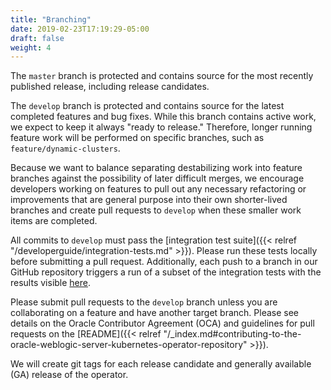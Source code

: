 ```yaml
---
title: "Branching"
date: 2019-02-23T17:19:29-05:00
draft: false
weight: 4
---
```


The `master` branch is protected and contains source for the most recently published release, including release candidates.

The `develop` branch is protected and contains source for the latest completed features and bug fixes.  While this branch contains active work, we expect to keep it always "ready to release."  Therefore, longer running feature work will be performed on specific branches, such as `feature/dynamic-clusters`.

Because we want to balance separating destabilizing work into feature branches against the possibility of later difficult merges, we encourage developers working on features to pull out any necessary refactoring or improvements that are general purpose into their own shorter-lived branches and create pull requests to `develop` when these smaller work items are completed.

All commits to `develop` must pass the [integration test suite]({{< relref "/developerguide/integration-tests.md" >}}).  Please run these tests locally before submitting a pull request.  Additionally, each push to a branch in our GitHub repository triggers a run of a subset of the integration tests with the results visible [here](http://build.weblogick8s.org:8080/job/weblogic-kubernetes-operator-quicktest/).

Please submit pull requests to the `develop` branch unless you are collaborating on a feature and have another target branch.  Please see details on the Oracle Contributor Agreement (OCA) and guidelines for pull requests on the [README]({{< relref "/_index.md#contributing-to-the-oracle-weblogic-server-kubernetes-operator-repository" >}}).

We will create git tags for each release candidate and generally available (GA) release of the operator.

